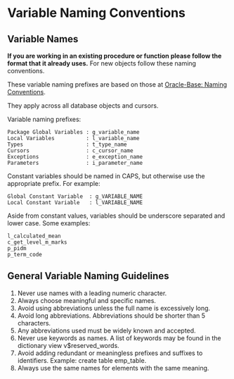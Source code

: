 # Variable Naming Conventions

## Variable Names

**If you are working in an existing procedure or function please follow the format that it already uses.** For new objects follow these naming conventions.

These variable naming prefixes are based on those at [Oracle-Base: Naming Conventions](https://oracle-base.com/articles/misc/naming-conventions).

They apply across all database objects and cursors.

Variable naming prefixes:

  ```
  Package Global Variables : g_variable_name
  Local Variables          : l_variable_name
  Types                    : t_type_name
  Cursors                  : c_cursor_name
  Exceptions               : e_exception_name
  Parameters               : i_parameter_name
  ```

Constant variables should be named in CAPS, but otherwise use the appropriate prefix. For example:

```
Global Constant Variable  : g_VARIABLE_NAME
Local Constant Variable   : l_VARIABLE_NAME
```
Aside from constant values, variables should be underscore separated and lower case. Some examples:

```
l_calculated_mean
c_get_level_m_marks
p_pidm
p_term_code
```

## General Variable Naming Guidelines

1. Never use names with a leading numeric character.
3. Always choose meaningful and specific names.
4. Avoid using abbreviations unless the full name is excessively long.
5. Avoid long abbreviations. Abbreviations should be shorter than 5 characters.
6. Any abbreviations used must be widely known and accepted.
7. Never use keywords as names. A list of keywords may be found in the dictionary view v$reserved_words.
8. Avoid adding redundant or meaningless prefixes and suffixes to identifiers. Example: create table emp_table.
9. Always use the same names for elements with the same meaning.